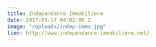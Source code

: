 ```yaml
---
title: Independance Immobiliere
date: 2017-05-17 04:02:00 Z
image: "/uploads/indep-immo.jpg"
lien: http://www.independance-immobiliere.net/
---
```



